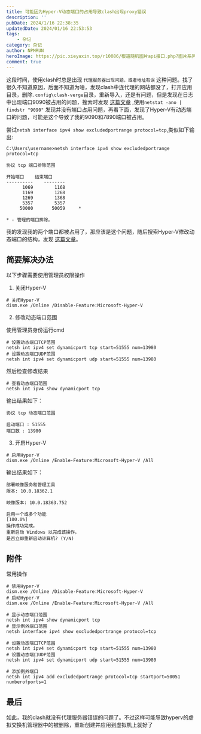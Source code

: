 ```yaml
---
title: 可能因为Hyper-V动态端口的占用导致clash出现proxy错误
description: ''
pubDate: 2024/1/16 22:38:35
updatedDate: 2024/01/16 22:53:53
tags:
    - 杂记
category: 杂记
author: NPMRUN
heroImage: https://pic.xieyaxin.top/r10086/樱道随机图片api接口.php?图片系列=动漫综合2
comment: true
---
```


这段时间，使用clash时总是出现 `代理服务器出现问题，或者地址有误` 这种问题。找了很久不知道原因，后面不知道为啥，发现clash中连代理的网站都没了，打开应用目录，删除`.config\clash-verge`目录，重新导入，还是有问题，但是发现在日志中出现端口9090被占用的问题，搜索时发现 [这篇文章](https://zhuanlan.zhihu.com/p/341274233) ,使用`netstat -ano | findstr "9090"` 发现并没有端口占用问题，再看下面，发现了Hyper-V有动态端口的问题，可能是这个导致了我的9090和7890端口被占用。

尝试`netsh interface ipv4 show excludedportrange protocol=tcp`,类似如下输出:

```
C:\Users\username>netsh interface ipv4 show excludedportrange protocol=tcp

协议 tcp 端口排除范围

开始端口    结束端口
----------    --------
      1069        1168
      1169        1268
      1269        1368
      5357        5357
     50000       50059     *

* - 管理的端口排除。
```

我的发现我的两个端口都被占用了，那应该是这个问题，随后搜索Hyper-V修改动态端口的结构，发现 [这篇文章](https://www.cnblogs.com/fansys/articles/13375989.html#:~:text=%E4%BF%AE%E6%94%B9Hyper-V%E5%8A%A8%E6%80%81%E7%AB%AF%E5%8F%A3%E8%8C%83%E5%9B%B4%201%201.%20%E9%97%AE%E9%A2%98%201.1.%20%E7%8E%B0%E8%B1%A1%20%E5%9B%A0%E4%B8%BA%E4%BD%BF%E7%94%A8Windows%2010%E4%B8%AD%E7%9A%84WSL,%E8%BF%99%E6%A0%B7%E4%BD%A0%E7%9A%84tcp%E7%AB%AF%E5%8F%A3%E6%8E%92%E9%99%A4%E8%8C%83%E5%9B%B4%E5%8F%AF%E8%83%BD%E5%88%9A%E5%A5%BD%E4%B8%8D%E5%8C%85%E5%90%AB%201099%20%E7%AB%AF%E5%8F%A3%EF%BC%8C%E8%BF%99%E6%A0%B7%E4%BD%A0%E5%BD%93%E7%84%B6%E5%B0%B1%E5%8F%AF%E4%BB%A5%E7%94%A8%E4%BD%A0%E7%9A%84IDEA%E8%BF%90%E8%A1%8CTomcat%E5%BA%94%E7%94%A8%E4%BA%86%E3%80%82%20...%203%203.%20%E5%B8%B8%E7%94%A8%E6%93%8D%E4%BD%9C%20)。 

## 简要解决办法

以下步骤需要使用管理员权限操作

1. 关闭Hyper-V

```
# 关闭Hyper-V
dism.exe /Online /Disable-Feature:Microsoft-Hyper-V
```

2. 修改动态端口范围

使用管理员身份运行cmd

```
# 设置动态端口TCP范围
netsh int ipv4 set dynamicport tcp start=51555 num=13980
# 设置动态端口UDP范围
netsh int ipv4 set dynamicport udp start=51555 num=13980
```

然后检查修改结果

```
# 查看动态端口范围
netsh int ipv4 show dynamicport tcp
```

输出结果如下：

```
协议 tcp 动态端口范围

启动端口 : 51555
端口数 : 13980
```

3. 开启Hyper-V

```
# 启用Hyper-V
dism.exe /Online /Enable-Feature:Microsoft-Hyper-V /All
```

输出结果如下：

```
部署映像服务和管理工具
版本: 10.0.18362.1

映像版本: 10.0.18363.752

启用一个或多个功能
[100.0%]
操作成功完成。
重新启动 Windows 以完成该操作。
是否立即重新启动计算机? (Y/N)
```

## 附件

常用操作

```
# 禁用Hyper-V
dism.exe /Online /Disable-Feature:Microsoft-Hyper-V
# 启动Hyper-V
dism.exe /Online /Enable-Feature:Microsoft-Hyper-V /All

# 显示动态端口范围
netsh int ipv4 show dynamicport tcp
# 显示例外端口范围
netsh interface ipv4 show excludedportrange protocol=tcp

# 设置动态端口TCP范围
netsh int ipv4 set dynamicport tcp start=51555 num=13980
# 设置动态端口UDP范围
netsh int ipv4 set dynamicport udp start=51555 num=13980

# 添加例外端口
netsh int ipv4 add excludedportrange protocol=tcp startport=50051 numberofports=1
```

## 最后

如此，我的clash就没有代理服务器错误的问题了。不过这样可能导致hyperv的虚拟交换机管理器中的被删除，重新创建并应用到虚拟机上就好了
